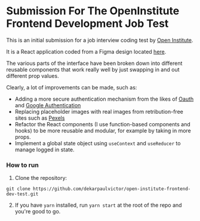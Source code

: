 # Submission For The OpenInstitute Frontend Development Job Test

This is an initial submission for a job interview coding test by [Open
Institute](https://openinstitute.africa/ "Open Institute").

It is a React application coded from a Figma design located [here](https://www.figma.com/file/dHqJGE6ZUcUoh7QtDXKxX7/Frontend-developer-test?node-id=0%3A1).

The various parts of the interface have been broken down into different
reusable components that work really well by just swapping in and out different
prop values.

Clearly, a lot of improvements can be made, such as:

  - Adding a more secure authentication mechanism from the likes of [Oauth](https://oauth.net/) and
    [Google Authentication]('https://developers.google.com/identity/protocols/oauth2')
  - Replacing placeholder images with real images from retribution-free sites
    such as [Pexels](https://pexels.com/)
  - Refactor the React components (I use function-based components and hooks)
    to be more reusable and modular, for example by taking in more props.
  - Implement a global state object using `useContext` and `useReducer` to
    manage logged in state.


### How to run

1. Clone the repository:

```
git clone https://github.com/dekarpaulvictor/open-institute-frontend-dev-test.git

```

2. If you have `yarn` installed, run `yarn start` at the root of the repo and
   you're good to go.




